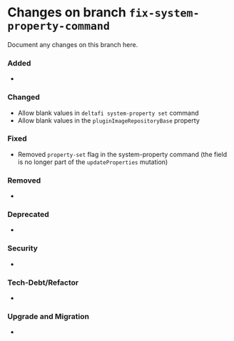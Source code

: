 # Changes on branch `fix-system-property-command`
Document any changes on this branch here.
### Added
- 

### Changed
- Allow blank values in `deltafi system-property set` command
- Allow blank values in the `pluginImageRepositoryBase` property

### Fixed
- Removed `property-set` flag in the system-property command (the field is no longer part of the `updateProperties` mutation)

### Removed
- 

### Deprecated
- 

### Security
- 

### Tech-Debt/Refactor
- 

### Upgrade and Migration
- 
